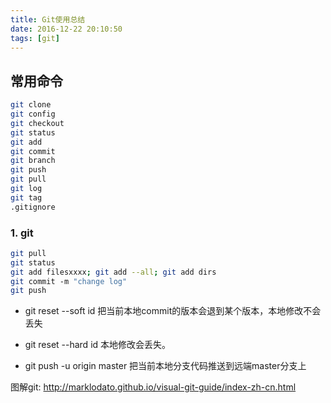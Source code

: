 ```yaml
---
title: Git使用总结
date: 2016-12-22 20:10:50
tags: [git]
---
```


## 常用命令

```bash
git clone
git config
git checkout
git status
git add
git commit
git branch
git push
git pull
git log
git tag
.gitignore

```

### 1. git 
```bash
git pull
git status
git add filesxxxx; git add --all; git add dirs
git commit -m "change log"
git push

```

* git reset --soft  id
把当前本地commit的版本会退到某个版本，本地修改不会丢失

* git reset --hard id
本地修改会丢失。

* git push -u origin master
把当前本地分支代码推送到远端master分支上


图解git: http://marklodato.github.io/visual-git-guide/index-zh-cn.html




